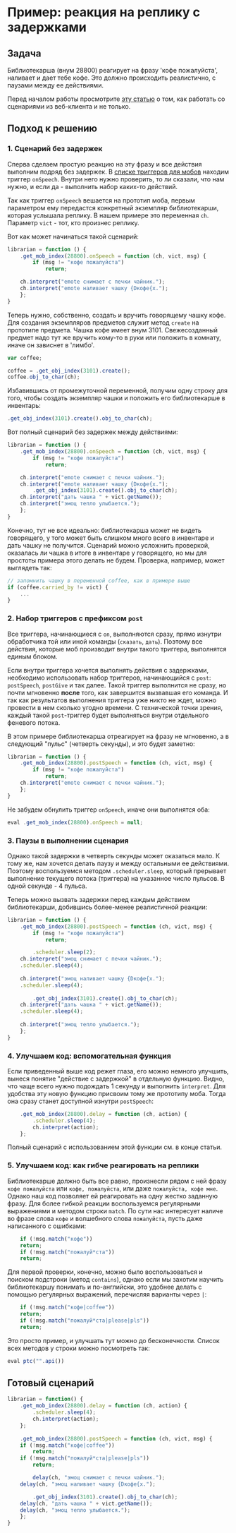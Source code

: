 # Пример: реакция на реплику с задержками

## Задача

Библиотекарша (внум 28800) реагирует на фразу 'кофе пожалуйста', наливает и дает тебе кофе. Это должно происходить реалистично, с паузами между ее действиями.

Перед началом работы просмотрите [эту статью](https://github.com/dreamland-mud/dreamland_code/wiki/Fenia-editor) о том, как работать со сценариями из веб-клиента и не только.

## Подход к решению

### 1. Сценарий без задержек

Сперва сделаем простую реакцию на эту фразу и все действия выполним подряд без задержек. В [списке триггеров для мобов](https://github.com/dreamland-mud/dreamland_code/wiki/Fenia-char-triggers#%D0%AD%D0%BC%D0%BE%D1%86%D0%B8%D0%B8-%D0%BE%D0%B1%D1%89%D0%B5%D0%BD%D0%B8%D0%B5) находим триггер ```onSpeech```. Внутри него нужно проверить, то ли сказали, что нам нужно, и если да - выполнить набор каких-то действий. 

Так как триггер ```onSpeech``` вешается на прототип моба, первым параметром ему передастся конкретный экземпляр библиотекарши, которая услышала реплику. В нашем примере это переменная ```ch```. Параметр ```vict``` - тот, кто произнес реплику.

Вот как может начинаться такой сценарий:
```javascript
librarian = function () {
    .get_mob_index(28800).onSpeech = function (ch, vict, msg) {
        if (msg != "кофе пожалуйста")
            return;

	ch.interpret("emote снимает с печки чайник.");
	ch.interpret("emote наливает чашку {Dкофе{x.");
    };
}
```

Теперь нужно, собственно, создать и вручить говорящему чашку кофе. Для создания экземпляров предметов служит метод ```create``` на прототипе предмета. Чашка кофе имеет внум 3101. Свежесозданный предмет надо тут же вручить кому-то в руки или положить в комнату, иначе он зависнет в 'лимбо'.
```javascript
var coffee;

coffee = .get_obj_index(3101).create();
coffee.obj_to_char(ch);
```
Избавившись от промежуточной переменной, получим одну строку для того, чтобы создать экземпляр чашки и положить его библиотекарше в инвентарь:
```javascript
.get_obj_index(3101).create().obj_to_char(ch);
```

Вот полный сценарий без задержек между действиями:
```javascript
librarian = function () {
    .get_mob_index(28800).onSpeech = function (ch, vict, msg) {
        if (msg != "кофе пожалуйста")
            return;

	ch.interpret("emote снимает с печки чайник.");
	ch.interpret("emote наливает чашку {Dкофе{x.");
        .get_obj_index(3101).create().obj_to_char(ch);
	ch.interpret("дать чашка " + vict.getName());
	ch.interpret("эмоц тепло улыбается.");
    };
}
```
Конечно, тут не все идеально: библиотекарша может не видеть говорящего, у того может быть слишком много всего в инвентаре и дать чашку не получится. Сценарий можно усложнить проверкой, оказалась ли чашка в итоге в инвентаре у говорящего, но мы для простоты примера этого делать не будем. Проверка, например, может выглядеть так:
```javascript
// запомнить чашку в переменной coffee, как в примере выше
if (coffee.carried_by != vict) {
    ...
}
```

### 2. Набор триггеров с префиксом ```post```

Все триггера, начинающиеся с ```on```, выполняются сразу, прямо изнутри обработчика той или иной команды (```сказать```, ```дать```). Поэтому все действия, которые моб производит внутри такого триггера, выполнятся единым блоком. 

Если внутри триггера хочется выполнять действия с задержками, необходимо использовать набор триггеров, начинающийся с ```post```: ```postSpeech```, ```postGive``` и так далее.
Такой триггер выполнится не сразу, но почти мгновенно **после** того, как завершится вызвавшая его команда.
И так как результатов выполнения триггера уже никто не ждет, можно провести в нем сколько угодно времени.
С технической точки зрения, каждый такой ```post```-триггер будет выполняться внутри отдельного феневого потока.

В этом примере библиотекарша отреагирует на фразу не мгновенно, а в следующий "пульс" (четверть секунды), и это будет заметно:
```javascript
librarian = function () {
    .get_mob_index(28800).postSpeech = function (ch, vict, msg) {
        if (msg != "кофе пожалуйста")
            return;
	ch.interpret("emote снимает с печки чайник.");
    };
}
```
Не забудем обнулить триггер ```onSpeech```, иначе они выполнятся оба:
```javascript
eval .get_mob_index(28800).onSpeech = null;
```

### 3. Паузы в выполнении сценария

Однако такой задержки в четверть секунды может оказаться мало. К тому же, нам хочется делать паузу и между остальными ее действиями. Поэтому воспользуемся методом ```.scheduler.sleep```, который прерывает выполнение текущего потока (триггера) на указанное число пульсов. В одной секунде - 4 пульса. 

Теперь можно вызвать задержки перед каждым действием библиотекарши, добившись более-менее реалистичной реакции:
```javascript
librarian = function () {
    .get_mob_index(28800).postSpeech = function (ch, vict, msg) {
        if (msg != "кофе пожалуйста")
            return;

        .scheduler.sleep(2);
	ch.interpret("эмоц снимает с печки чайник.");
	.scheduler.sleep(4);
	    
	ch.interpret("эмоц наливает чашку {Dкофе{x.");
	.scheduler.sleep(4);
	    
        .get_obj_index(3101).create().obj_to_char(ch);
	ch.interpret("дать чашка " + vict.getName());
	.scheduler.sleep(4);
	    
	ch.interpret("эмоц тепло улыбается.");
    };
}
```

### 4. Улучшаем код: вспомогательная функция

Если приведенный выше код режет глаза, его можно немного улучшить, вынеся понятие "действие с задержкой" в отдельную функцию. Видно, что чаще всего нужно подождать 1 секунду и выполнить ```interpret```. Для удобства эту новую функцию присвоим тому же прототипу моба. Тогда она сразу станет доступной изнутри ```postSpeech```:
```javascript
    .get_mob_index(28800).delay = function (ch, action) {
        .scheduler.sleep(4);
        ch.interpret(action);
    };
```
Полный сценарий с использованием этой функции см. в конце статьи.

### 5. Улучшаем код: как гибче реагировать на реплики

Библиотекарше должно быть все равно, произнесли рядом с ней фразу ```кофе пожалуйста``` или ```кофе, пожалуйста```, или даже ```пожалуйста, кофе мне```. Однако наш код позволяет ей реагировать на одну жестко заданную фразу. Для более гибкой реакции воспользуемся регулярными выражениями и методом строки ```match```.
По сути нас интересует наличе во фразе слова ```кофе``` и волшебного слова ```пожалуйста```, пусть даже написанного с ошибками:
```javascript
    if (!msg.match("кофе"))
	return;
    if (!msg.match("пожалуй*ста"))
	return;
```

Для первой проверки, конечно, можно было воспользоваться и поиском подстроки (метод ```contains```), однако если мы захотим научить библиотекаршу понимать и по-английски, это удобнее делать с помощью регулярных выражений, перечисляя варианты через ```|```:
```javascript
    if (!msg.match("кофе|coffee"))
	return;
    if (!msg.match("пожалуй*ста|please|pls"))
	return;
```
Это просто пример, и улучшать тут можно до бесконечности. Список всех методов у строки можно посмотреть так:
```javascript
eval ptc("".api())
```

## Готовый сценарий
```javascript
librarian = function() {
    .get_mob_index(28800).delay = function (ch, action) {
        .scheduler.sleep(4);
        ch.interpret(action);
    };
    
    .get_mob_index(28800).postSpeech = function (ch, vict, msg) {
	if (!msg.match("кофе|coffee"))
	    return;
	if (!msg.match("пожалуй*ста|please|pls"))
	    return;

        delay(ch, "эмоц снимает с печки чайник.");
	delay(ch, "эмоц наливает чашку {Dкофе{x.");

        .get_obj_index(3101).create().obj_to_char(ch);
	delay(ch, "дать чашка " + vict.getName());
	delay(ch, "эмоц тепло улыбается.");
    };
}
```


